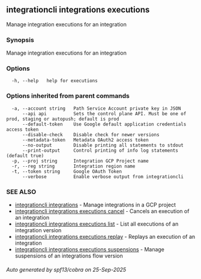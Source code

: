 ## integrationcli integrations executions

Manage integration executions for an integration

### Synopsis

Manage integration executions for an integration

### Options

```
  -h, --help   help for executions
```

### Options inherited from parent commands

```
  -a, --account string   Path Service Account private key in JSON
      --api api          Sets the control plane API. Must be one of prod, staging or autopush; default is prod
      --default-token    Use Google default application credentials access token
      --disable-check    Disable check for newer versions
      --metadata-token   Metadata OAuth2 access token
      --no-output        Disable printing all statements to stdout
      --print-output     Control printing of info log statements (default true)
  -p, --proj string      Integration GCP Project name
  -r, --reg string       Integration region name
  -t, --token string     Google OAuth Token
      --verbose          Enable verbose output from integrationcli
```

### SEE ALSO

* [integrationcli integrations](integrationcli_integrations.md)	 - Manage integrations in a GCP project
* [integrationcli integrations executions cancel](integrationcli_integrations_executions_cancel.md)	 - Cancels an execution of an integration
* [integrationcli integrations executions list](integrationcli_integrations_executions_list.md)	 - List all executions of an integration version
* [integrationcli integrations executions replay](integrationcli_integrations_executions_replay.md)	 - Replays an execution of an integration
* [integrationcli integrations executions suspensions](integrationcli_integrations_executions_suspensions.md)	 - Manage suspensions of an integrations flow version

###### Auto generated by spf13/cobra on 25-Sep-2025
